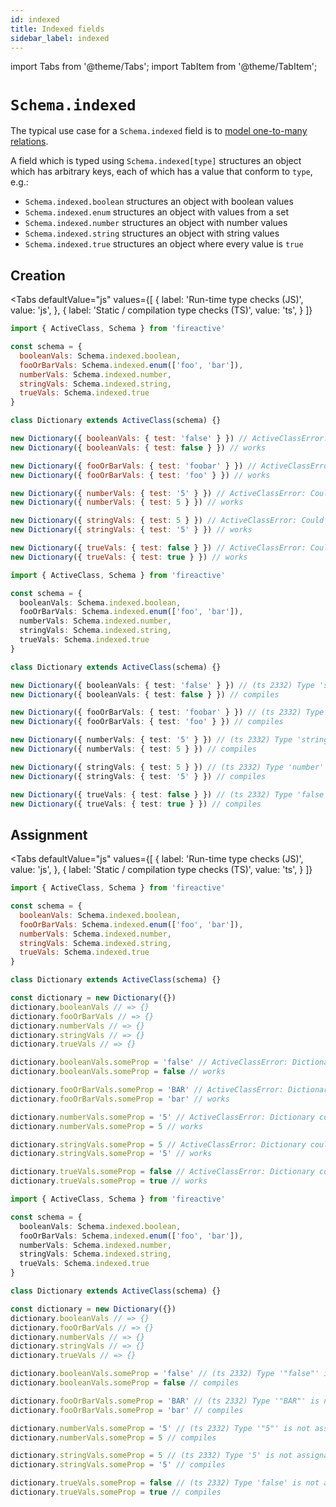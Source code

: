 ```yaml
---
id: indexed
title: Indexed fields
sidebar_label: indexed
---
```


import Tabs from '@theme/Tabs';
import TabItem from '@theme/TabItem';

# `Schema.indexed`

The typical use case for a `Schema.indexed` field is to [model one-to-many relations](../relations/simple/one-to-many-101.md).

A field which is typed using `Schema.indexed[type]` structures an object which has arbitrary keys, each of which has a value that conform to `type`, e.g.:

- `Schema.indexed.boolean` structures an object with boolean values
- `Schema.indexed.enum` structures an object with values from a set
- `Schema.indexed.number` structures an object with number values
- `Schema.indexed.string` structures an object with string values
- `Schema.indexed.true` structures an object where every value is `true`

## Creation
<Tabs
  defaultValue="js"
  values={[
    { label: 'Run-time type checks (JS)', value: 'js', },
    { label: 'Static / compilation type checks (TS)', value: 'ts', }
  ]}
>
<TabItem value='js'>

```js
import { ActiveClass, Schema } from 'fireactive'

const schema = {
  booleanVals: Schema.indexed.boolean,
  fooOrBarVals: Schema.indexed.enum(['foo', 'bar']),
  numberVals: Schema.indexed.number,
  stringVals: Schema.indexed.string,
  trueVals: Schema.indexed.true
}

class Dictionary extends ActiveClass(schema) {}

new Dictionary({ booleanVals: { test: 'false' } }) // ActiveClassError: Could not construct Dictionary. The property 'booleanVals' is of the wrong type
new Dictionary({ booleanVals: { test: false } }) // works

new Dictionary({ fooOrBarVals: { test: 'foobar' } }) // ActiveClassError: Could not construct Dictionary. The property 'fooOrBarVals' is of the wrong type
new Dictionary({ fooOrBarVals: { test: 'foo' } }) // works

new Dictionary({ numberVals: { test: '5' } }) // ActiveClassError: Could not construct Dictionary. The property 'numberVals' is of the wrong type
new Dictionary({ numberVals: { test: 5 } }) // works

new Dictionary({ stringVals: { test: 5 } }) // ActiveClassError: Could not construct Dictionary. The property 'stringVals' is of the wrong type
new Dictionary({ stringVals: { test: '5' } }) // works

new Dictionary({ trueVals: { test: false } }) // ActiveClassError: Could not construct Dictionary. The property 'trueVals' is of the wrong type
new Dictionary({ trueVals: { test: true } }) // works
```

</TabItem>
<TabItem value='ts'>

```ts
import { ActiveClass, Schema } from 'fireactive'

const schema = {
  booleanVals: Schema.indexed.boolean,
  fooOrBarVals: Schema.indexed.enum(['foo', 'bar']),
  numberVals: Schema.indexed.number,
  stringVals: Schema.indexed.string,
  trueVals: Schema.indexed.true
}

class Dictionary extends ActiveClass(schema) {}

new Dictionary({ booleanVals: { test: 'false' } }) // (ts 2332) Type 'string' is not assignable to type 'true'
new Dictionary({ booleanVals: { test: false } }) // compiles

new Dictionary({ fooOrBarVals: { test: 'foobar' } }) // (ts 2332) Type '"foobar"' is not assignable to type '"bar"'
new Dictionary({ fooOrBarVals: { test: 'foo' } }) // compiles

new Dictionary({ numberVals: { test: '5' } }) // (ts 2332) Type 'string' is not assignable to type 'number'
new Dictionary({ numberVals: { test: 5 } }) // compiles

new Dictionary({ stringVals: { test: 5 } }) // (ts 2332) Type 'number' is not assignable to type 'string'
new Dictionary({ stringVals: { test: '5' } }) // compiles

new Dictionary({ trueVals: { test: false } }) // (ts 2332) Type 'false' is not assignable to type 'true'
new Dictionary({ trueVals: { test: true } }) // compiles
```

</TabItem>
</Tabs>

## Assignment
<Tabs
  defaultValue="js"
  values={[
    { label: 'Run-time type checks (JS)', value: 'js', },
    { label: 'Static / compilation type checks (TS)', value: 'ts', }
  ]}
>
<TabItem value='js'>

```js
import { ActiveClass, Schema } from 'fireactive'

const schema = {
  booleanVals: Schema.indexed.boolean,
  fooOrBarVals: Schema.indexed.enum(['foo', 'bar']),
  numberVals: Schema.indexed.number,
  stringVals: Schema.indexed.string,
  trueVals: Schema.indexed.true
}

class Dictionary extends ActiveClass(schema) {}

const dictionary = new Dictionary({})
dictionary.booleanVals // => {}
dictionary.fooOrBarVals // => {}
dictionary.numberVals // => {}
dictionary.stringVals // => {}
dictionary.trueVals // => {}

dictionary.booleanVals.someProp = 'false' // ActiveClassError: Dictionary could not accept the value "false" (string) at path 'booleanVals.someProp'. The property 'booleanVals' is of the wrong type
dictionary.booleanVals.someProp = false // works

dictionary.fooOrBarVals.someProp = 'BAR' // ActiveClassError: Dictionary could not accept the value "BAR" (string) at path 'fooOrBarVals.someProp'. The property 'fooOrBarVals' is of the wrong type
dictionary.fooOrBarVals.someProp = 'bar' // works

dictionary.numberVals.someProp = '5' // ActiveClassError: Dictionary could not accept the value "5" (string) at path 'numberVals.someProp'. The property 'numberVals' is of the wrong type
dictionary.numberVals.someProp = 5 // works

dictionary.stringVals.someProp = 5 // ActiveClassError: Dictionary could not accept the value 5 (number) at path 'stringVals.someProp'. The property 'stringVals' is of the wrong type
dictionary.stringVals.someProp = '5' // works

dictionary.trueVals.someProp = false // ActiveClassError: Dictionary could not accept the value false (boolean) at path 'trueVals.someProp'. The property 'trueVals' is of the wrong type
dictionary.trueVals.someProp = true // works
```

</TabItem>
<TabItem value='ts'>

```ts
import { ActiveClass, Schema } from 'fireactive'

const schema = {
  booleanVals: Schema.indexed.boolean,
  fooOrBarVals: Schema.indexed.enum(['foo', 'bar']),
  numberVals: Schema.indexed.number,
  stringVals: Schema.indexed.string,
  trueVals: Schema.indexed.true
}

class Dictionary extends ActiveClass(schema) {}

const dictionary = new Dictionary({})
dictionary.booleanVals // => {}
dictionary.fooOrBarVals // => {}
dictionary.numberVals // => {}
dictionary.stringVals // => {}
dictionary.trueVals // => {}

dictionary.booleanVals.someProp = 'false' // (ts 2332) Type '"false"' is not assignable to type 'boolean'
dictionary.booleanVals.someProp = false // compiles

dictionary.fooOrBarVals.someProp = 'BAR' // (ts 2332) Type '"BAR"' is not assignable to type '"foo" | "bar"'
dictionary.fooOrBarVals.someProp = 'bar' // compiles

dictionary.numberVals.someProp = '5' // (ts 2332) Type '"5"' is not assignable to type 'number'
dictionary.numberVals.someProp = 5 // compiles

dictionary.stringVals.someProp = 5 // (ts 2332) Type '5' is not assignable to type 'string'
dictionary.stringVals.someProp = '5' // compiles

dictionary.trueVals.someProp = false // (ts 2332) Type 'false' is not assignable to type 'true'
dictionary.trueVals.someProp = true // compiles
```

</TabItem>
</Tabs>